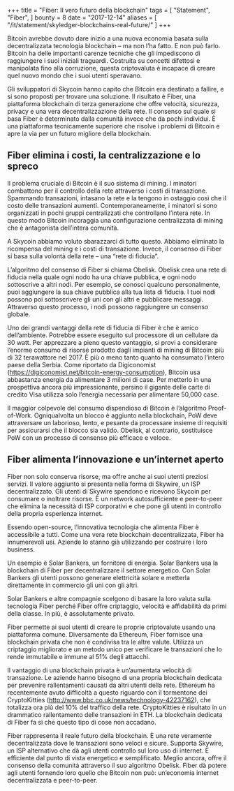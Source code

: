 +++
title = "Fiber: Il vero futuro della blockchain"
tags = [
    "Statement",
    "Fiber",
]
bounty = 8
date = "2017-12-14"
aliases = [
	"/it/statement/skyledger-blockchains-real-future/"
]
+++


Bitcoin avrebbe dovuto dare inizio a una nuova economia basata sulla decentralizzata tecnologia blockchain – ma non l’ha fatto. E non può farlo. Bitcoin ha delle importanti carenze tecniche che gli impediscono di raggiungere i suoi iniziali traguardi. Costruita su concetti difettosi e manipolata fino alla corruzione, questa criptovaluta è incapace di creare quel nuovo mondo che i suoi utenti speravano.

Gli sviluppatori di Skycoin hanno capito che Bitcoin era destinato a fallire, e si sono proposti per trovare una soluzione. Il risultato è Fiber, una piattaforma blockchain di terza generazione che offre velocità, sicurezza, privacy e una vera decentralizzazione della rete. Il consenso sul quale si basa Fiber è determinato dalla comunità invece che da pochi individui. È una piattaforma tecnicamente superiore che risolve i problemi di Bitcoin e apre la via per un futuro migliore della blockchain.

## Fiber elimina i costi, la centralizzazione e lo spreco

Il problema cruciale di Bitcoin è il suo sistema di mining. I minatori combattono per il controllo della rete attraverso i costi di transazione. Spammando transazioni, intasano la rete e la tengono in ostaggio così che il costo delle transazioni aumenti. Contemporaneamente, i minatori si sono organizzati in pochi gruppi centralizzati che controllano l’intera rete. In questo modo Bitcoin incoraggia una configurazione centralizzata di mining che è antagonista dell’intera comunità.

A Skycoin abbiamo voluto sbarazzarci di tutto questo. Abbiamo eliminato la ricompensa del mining e i costi di transazione. Invece, il consenso di Fiber si basa sulla volontà della rete – una “rete di fiducia”.

L’algoritmo del consenso di Fiber si chiama Obelisk. Obelisk crea una rete di fiducia nella quale ogni nodo ha una chiave pubblica, e ogni nodo sottoscrive a altri nodi. Per esempio, se conosci qualcuno personalmente, puoi aggiungere la sua chiave pubblica alla tua lista di fiducia. I tuoi nodi possono poi sottoscrivere gli uni con gli altri e pubblicare messaggi. Attraverso questo processo, i nodi possono raggiungere un consenso globale.

Uno dei grandi vantaggi della rete di fiducia di Fiber è che è amico dell’ambiente. Potrebbe essere eseguito sul processore di un cellulare da 30 watt. Per apprezzare a pieno questo vantaggio, si provi a considerare l’enorme consumo di risorse prodotto dagli impianti di mining di Bitcoin: più di 32 terawattore nel 2017. È più o meno tanto quanto ha consumato l’intero paese della Serbia. Come riportato da Digiconomist (https://digiconomist.net/bitcoin-energy-consumption), Bitcoin usa abbastanza energia da alimentare 3 milioni di case. Per metterlo in una prospettiva ancora più impressionante, persino il gigante delle carte di credito Visa utilizza solo l’energia necessaria per alimentare 50,000 case.

Il maggior colpevole del consumo dispendioso di Bitcoin è l’algoritmo Proof-of-Work. Ogniqualvolta un blocco è aggiunto nella blockchain, PoW deve attraversare un laborioso, lento, e pesante da processare insieme di requisiti per assicurarsi che il blocco sia valido. Obelisk, al contrario, sostituisce PoW con un processo di consenso più efficace e veloce.

## Fiber alimenta l’innovazione e un’internet aperto


Fiber non solo conserva risorse, ma offre anche ai suoi utenti preziosi servizi. Il valore aggiunto si presenta nella forma di Skywire, un ISP decentralizzato. Gli utenti di Skywire spendono e ricevono Skycoin per consumare o inoltrare risorse. È un network autosufficiente e peer-to-peer che elimina la necessità di ISP corporativi e che pone gli utenti in controllo della propria esperienza internet.

Essendo open-source, l’innovativa tecnologia che alimenta Fiber è accessibile a tutti. Come una vera rete blockchain decentralizzata, Fiber ha innumerevoli usi. Aziende lo stanno già utilizzando per costruire i loro business.

Un esempio è Solar Bankers, un fornitore di energia. Solar Bankers usa la blockchain di Fiber per decentralizzare il settore energetico. Con Solar Bankers gli utenti possono generare elettricità solare e metterla direttamente in commercio gli uni con gli altri.

Solar Bankers e altre compagnie scelgono di basare la loro valuta sulla tecnologia Fiber perché Fiber offre criptaggio, velocità e affidabilità da primi della classe. In più, è assolutamente privato.

Fiber permette ai suoi utenti di creare le proprie criptovalute usando una piattaforma comune. Diversamente da Ethereum, Fiber fornisce una blockchain privata che non è condivisa tra le altre valute. Utilizza un criptaggio migliorato e un metodo unico per verificare le transazioni che lo rende immutabile e immune al 51% degli attacchi.

Il vantaggio di una blockchain privata è un’aumentata velocità di transazione. Le aziende hanno bisogno di una propria blockchain dedicata per prevenire rallentamenti causati da altri utenti della rete. Ethereum ha recentemente avuto difficoltà a questo riguardo con il tormentone dei CryptoKitties (http://www.bbc.co.uk/news/technology-42237162), che totalizza ora più del 10% del traffico della rete. CryptoKitties è risultato in un drammatico rallentamento delle transazioni in ETH. La blockchain dedicata di Fiber fa sì che questo tipo di cose non accadano.

Fiber rappresenta il reale futuro della blockchain. È una rete veramente decentralizzata dove le transazioni sono veloci e sicure. Supporta Skywire, un ISP alternativo che dà agli utenti controllo sul loro uso di internet. È efficiente dal punto di vista energetico e semplificato. Meglio ancora, offre il consenso della comunità attraverso il suo algoritmo Obelisk. Fiber dà potere agli utenti fornendo loro quello che Bitcoin non può: un’economia internet decentralizzata e peer-to-peer.

  












